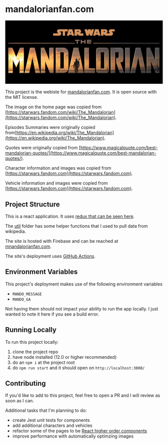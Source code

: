 # mandalorianfan.com

![](./public/HomePage.jpg)

This project is the webiste for [mandalorianfan.com](https://www.mandalorianfan.com). It is open source with the MIT license.

The image on the home page was copied from [https://starwars.fandom.com/wiki/The_Mandalorian](https://starwars.fandom.com/wiki/The_Mandalorian).

Episodes Summaries were originally copied from[https://en.wikipedia.org/wiki/The_Mandalorian](https://en.wikipedia.org/wiki/The_Mandalorian).

Quotes were originally copied from [https://www.magicalquote.com/best-mandalorian-quotes/](https://www.magicalquote.com/best-mandalorian-quotes/).

Character information and images was copied from [https://starwars.fandom.com](https://starwars.fandom.com).

Vehicle information and images were copied from [https://starwars.fandom.com](https://starwars.fandom.com).

## Project Structure

This is a react application. It uses [redux that can be seen here](./src/redux).

The [util](./util) folder has some helper functions that I used to pull data from wikipedia.

The site is hosted with Firebase and can be reached at [mnandalorianfan.com](https://www.mandalorianfan.com).

The site's deployment uses [GitHub Actions](https://github.com/features/actions).

## Environment Variables

This project's deployment makes use of the following environment variables

- `MANDO_MESSAGE`
- `MANDO_GA`

Not having them should not impact your ability to run the app locally. I just wanted to note it here if you see a build error.

## Running Locally

To run this project locally:

1. clone the project repo
2. have node installed (12.0 or higher recommended)
3. do an `npm i` at the project root
4. do `npm run start` and it should open on `http://localhost:3000/`

## Contributing

If you'd like to add to this project, feel free to open a PR and I will review as soon as I can.

Additional tasks that I'm planning to do:

- create Jest unit tests for components
- add additional characters and vehicles
- refactor some of the pages to be [React higher order components](https://reactjs.org/docs/higher-order-components.html)
- improve performance with automatically optimzing images
